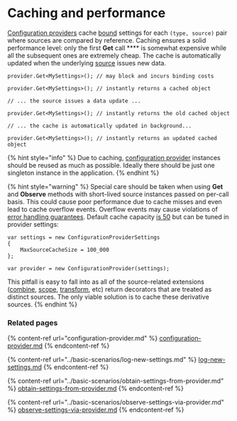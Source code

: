 # Caching and performance

[Configuration providers](configuration-provider.md) cache [bound](binding-nodes-to-models.md) settings for each `(type, source)` pair where sources are compared by reference. Caching ensures a solid performance level: only the first **Get** call **** is somewhat expensive while all the subsequent ones are extremely cheap. The cache is automatically updated when the underlying [source](configuration-sources.md) issues new data.

```
provider.Get<MySettings>(); // may block and incurs binding costs

provider.Get<MySettings>(); // instantly returns a cached object

// ... the source issues a data update ...

provider.Get<MySettings>(); // instantly returns the old cached object

// ... the cache is automatically updated in background...

provider.Get<MySettings>(); // instantly returns an updated cached object
```

{% hint style="info" %}
Due to caching, [configuration provider](configuration-provider.md) instances should be reused as much as possible. Ideally there should be just one singleton instance in the application.
{% endhint %}

{% hint style="warning" %}
Special care should be taken when using **Get** and **Observe** methods with short-lived source instances passed on per-call basis. This could cause poor performance due to cache misses and even lead to cache overflow events. Overflow events may cause violations of [error handling guarantees](error-handling.md). Default cache capacity [is 50](https://github.com/vostok/configuration/blob/master/Vostok.Configuration/ConfigurationProviderSettings.cs#L50) but can be tuned in provider settings:

```
var settings = new ConfigurationProviderSettings 
{
    MaxSourceCacheSize = 100_000
};

var provider = new ConfigurationProvider(settings);
```

This pitfall is easy to fall into as all of the source-related extensions ([combine](../basic-scenarios/combine-sources.md), [scope](../basic-scenarios/scope-sources.md), [transform](../advanced-scenarios/transform-sources.md), etc) return decorators that are treated as distinct sources. The only viable solution is to cache these derivative sources. &#x20;
{% endhint %}

### Related pages

{% content-ref url="configuration-provider.md" %}
[configuration-provider.md](configuration-provider.md)
{% endcontent-ref %}

{% content-ref url="../basic-scenarios/log-new-settings.md" %}
[log-new-settings.md](../basic-scenarios/log-new-settings.md)
{% endcontent-ref %}

{% content-ref url="../basic-scenarios/obtain-settings-from-provider.md" %}
[obtain-settings-from-provider.md](../basic-scenarios/obtain-settings-from-provider.md)
{% endcontent-ref %}

{% content-ref url="../basic-scenarios/observe-settings-via-provider.md" %}
[observe-settings-via-provider.md](../basic-scenarios/observe-settings-via-provider.md)
{% endcontent-ref %}
